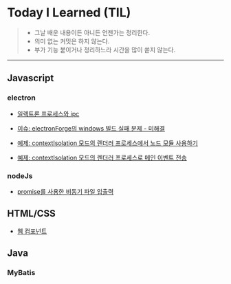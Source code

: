 # Today I Learned (TIL)
> - 그날 배운 내용이든 아니든 언젠가는 정리한다.
> - 의미 없는 커밋은 하지 않는다.
> - 부가 기능 붙이거나 정리하느라 시간을 많이 쏟지 않는다.
***

## Javascript
### electron
- [일렉트론 프로세스와 ipc](./electron/electron-process-and-ipc.md)

- [이슈: electronForge의 windows 빌드 실패 문제 - 미해결](./electron/issue-electron-forge-build-fail.md)

- [예제: contextIsolation 모드의 렌더러 프로세스에서 노드 모듈 사용하기](./electron/example-import-node-on-renderer.md)

- [예제: contextIsolation 모드의 렌더러 프로세스로 메인 이벤트 전송](./electron/example-send-event-to-renderer.md)

### nodeJs
- [promise를 사용한 비동기 파일 입출력](./nodejs/promise-async-io.md)

## HTML/CSS
- [웹 컴포넌트](./html-css/web-components.md)

## Java
### MyBatis
